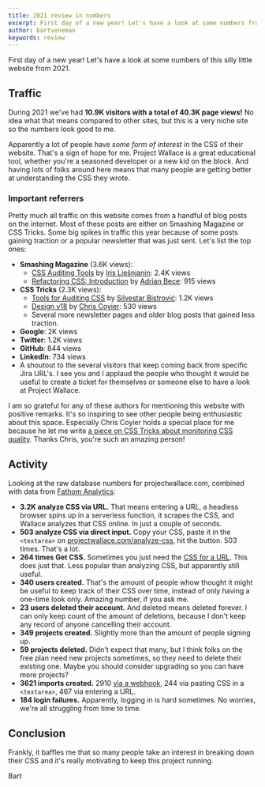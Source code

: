 ```yaml
---
title: 2021 review in numbers
excerpt: First day of a new year! Let's have a look at some numbers from projectwallace.com of 2021.
author: bartveneman
keywords: review
---
```


First day of a new year! Let's have a look at some numbers of this silly little website from 2021.

## Traffic

During 2021 we've had **10.9K visitors with a total of 40.3K page views!** No idea what that means compared to other sites, but this is a very niche site so the numbers look good to me.

Apparently a lot of people have _some form of interest_ in the CSS of their website. That's a sign of hope for me. Project Wallace is a great educational tool, whether you're a seasoned developer or a new kid on the block. And having lots of folks around here means that many people are getting better at understanding the CSS they wrote.

### Important referrers

Pretty much all traffic on this website comes from a handful of blog posts on the internet. Most of these posts are either on Smashing Magazine or CSS Tricks. Some big spikes in traffic this year because of some posts gaining traction or a popular newsletter that was just sent. Let's list the top ones:

- **Smashing Magazine** (3.6K views):
  - [CSS Auditing Tools](https://www.smashingmagazine.com/2021/03/css-auditing-tools/#project-wallace) by [Iris Lješnjanin](https://twitter.com/smash_it_on): 2.4K views
  - [Refactoring CSS: Introduction](https://www.smashingmagazine.com/2021/07/refactoring-css-introduction-part1/) by [Adrian Bece](https://twitter.com/AdrianBeceDev): 915 views
- **CSS Tricks** (2.3K views):
  - [Tools for Auditing CSS](https://css-tricks.com/tools-for-auditing-css/) by [Silvestar Bistrović](https://twitter.com/malimirkeccita): 1.2K views
  - [Design v18](https://css-tricks.com/design-v18/) by [Chris Coyier](https://twitter.com/chriscoyier): 530 views
  - Several more newsletter pages and older blog posts that gained less traction.
- **Google**: 2K views
- **Twitter**: 1.2K views
- **GitHub**: 844 views
- **LinkedIn**: 734 views
- A shoutout to the several visitors that keep coming back from specific Jira URL's. I see you and I applaud the people who thought it would be useful to create a ticket for themselves or someone else to have a look at Project Wallace.

I am so grateful for any of these authors for mentioning this website with positive remarks. It's so inspiring to see other people being enthusiastic about this space. Especially Chris Coyier holds a special place for me because he let me write [a piece on CSS Tricks about monitoring CSS quality](https://css-tricks.com/in-search-of-a-stack-that-monitors-the-quality-and-complexity-of-css/). Thanks Chris, you're such an amazing person!

## Activity

Looking at the raw database numbers for projectwallace.com, combined with data from [Fathom Analytics](https://usefathom.com):

- **3.2K analyze CSS via URL.** That means entering a URL, a headless browser spins up in a serverless function, it scrapes the CSS, and Wallace analyzes that CSS online. In just a couple of seconds.
- **503 analyze CSS via direct input.** Copy your CSS, paste it in the `<textarea>` on [projectwallace.com/analyze-css](https://www.projectwallace.com/analyze-css), hit the button. 503 times. That's a lot.
- **264 times Get CSS.** Sometimes you just need the [CSS for a URL](https://www.projectwallace.com/get-css). This does just that. Less popular than analyzing CSS, but apparently still useful.
- **340 users created.** That's the amount of people whow thought it might be useful to keep track of their CSS over time, instead of only having a one-time look only. Amazing number, if you ask me.
- **23 users deleted their account.** And deleted means deleted forever. I can only keep count of the amount of deletions, because I don't keep any record of anyone cancelling their account.
- **349 projects created.** Slightly more than the amount of people signing up.
- **59 projects deleted.** Didn't expect that many, but I think folks on the free plan need new projects sometimes, so they need to delete their existing one. Maybe you should consider upgrading so you can have more projects?
- **3621 imports created.** 2910 [via a webhook](https://www.projectwallace.com/docs/recipes/automatically-push-css-with-webhook), 244 via pasting CSS in a `<textarea>`, 467 via entering a URL.
- **184 login failures.** Apparently, logging in is hard sometimes. No worries, we're all struggling from time to time.

## Conclusion

Frankly, it baffles me that so many people take an interest in breaking down their CSS and it's really motivating to keep this project running.

Bart
